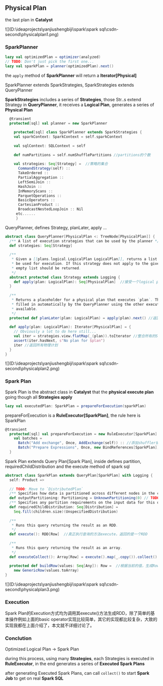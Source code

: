 ## Physical Plan

the last plan in **Catalyst**

![](D:\ideaprojects\yanjiushengbiji\spark\spark sql\csdn-second\physicalplan1.png)

### SparkPlanner

```scala
lazy val optimizedPlan = optimizer(analyzed)
// TODO: Don't just pick the first one...
lazy val sparkPlan = planner(optimizedPlan).next()
```

the `apply` method of **SparkPlanner** will return a **Iterator[Physical]**

SparkPlanner extends SparkStrategies, SparkStrategies extends QueryPlanner

**SparkStrategies** includes a series of **Strategies**, those Str..s extend Strategy in **QueryPlanner**, it receives a **Logical Plan**, generates a series of **Physical Plan** 

```scala
  @transient
  protected[sql] val planner = new SparkPlanner
  
    protected[sql] class SparkPlanner extends SparkStrategies {
    val sparkContext: SparkContext = self.sparkContext
 
    val sqlContext: SQLContext = self
 
    def numPartitions = self.numShufflePartitions //partitions的个数
 
    val strategies: Seq[Strategy] =  //策略的集合
      CommandStrategy(self) ::
      TakeOrdered ::
      PartialAggregation ::
      LeftSemiJoin ::
      HashJoin ::
      InMemoryScans ::
      ParquetOperations ::
      BasicOperators ::
      CartesianProduct ::
      BroadcastNestedLoopJoin :: Nil
	 etc......
	 }
```

QueryPlanner, defines Strategy, planLater, apply ...

```scala
abstract class QueryPlanner[PhysicalPlan <: TreeNode[PhysicalPlan]] {
  /** A list of execution strategies that can be used by the planner */
  def strategies: Seq[Strategy]
 
  /**
   * Given a [[plans.logical.LogicalPlan LogicalPlan]], returns a list of `PhysicalPlan`s that can
   * be used for execution. If this strategy does not apply to the give logical operation then an
   * empty list should be returned.
   */
  abstract protected class Strategy extends Logging {
    def apply(plan: LogicalPlan): Seq[PhysicalPlan]  //接受一个logical plan，返回Seq[PhysicalPlan]
  }
 
  /**
   * Returns a placeholder for a physical plan that executes `plan`. This placeholder will be
   * filled in automatically by the QueryPlanner using the other execution strategies that are
   * available.
   */
  protected def planLater(plan: LogicalPlan) = apply(plan).next() //返回一个占位符，占位符会自动被QueryPlanner用其它的strategies apply
 
  def apply(plan: LogicalPlan): Iterator[PhysicalPlan] = {
    // Obviously a lot to do here still...
    val iter = strategies.view.flatMap(_(plan)).toIterator //整合所有的Strategy，_(plan)每个Strategy应用plan上，得到所有Strategies执行完后生成的所有Physical Plan的集合，一个iter
    assert(iter.hasNext, s"No plan for $plan")
    iter //返回所有物理计划
  }
}
```

![](D:\ideaprojects\yanjiushengbiji\spark\spark sql\csdn-second\physicalplan2.png)

### Spark Plan

Spark Plan is the abstract class in **Catalyst** that the **physical execute plan** going though all **Strategies apply** 

```scala
lazy val executedPlan: SparkPlan = prepareForExecution(sparkPlan)
```

prepareForExecution is a **RuleExecutor[SparkPlan]**, the rule here is SparkPlan

```scala
@transient
  protected[sql] val prepareForExecution = new RuleExecutor[SparkPlan] {
    val batches =
      Batch("Add exchange", Once, AddExchange(self)) :: //添加shuffler操作如果必要的话
      Batch("Prepare Expressions", Once, new BindReferences[SparkPlan]) :: Nil //Bind references
  }
```

 Spark Plan extends Query Plan[Spark Plan], inside defines partition, requiredChildDistribution and the execute method of spark sql

```scala
abstract class SparkPlan extends QueryPlan[SparkPlan] with Logging {
  self: Product =>
 
  // TODO: Move to `DistributedPlan`
  /** Specifies how data is partitioned across different nodes in the cluster. */
  def outputPartitioning: Partitioning = UnknownPartitioning(0) // TODO: WRONG WIDTH!
  /** Specifies any partition requirements on the input data for this operator. */
  def requiredChildDistribution: Seq[Distribution] =
    Seq.fill(children.size)(UnspecifiedDistribution)
 
  /**
   * Runs this query returning the result as an RDD.
   */
  def execute(): RDD[Row]  //真正执行查询的方法execute，返回的是一个RDD
 
  /**
   * Runs this query returning the result as an array.
   */
  def executeCollect(): Array[Row] = execute().map(_.copy()).collect() //exe & collect
 
  protected def buildRow(values: Seq[Any]): Row =  //根据当前的值，生成Row对象，其实是一个封装了Array的对象。
    new GenericRow(values.toArray)
}
```

![](D:\ideaprojects\yanjiushengbiji\spark\spark sql\csdn-second\physicalplan3.png)

### Execution

Spark Plan的Execution方式均为调用其execute()方法生成RDD，除了简单的基本操作例如上面的basic operator实现比较简单，其它的实现都比较复杂，大致的实现我都在上面介绍了，本文就不详细讨论了。

### Conclution

Optimized Logical Plan   ->   Spark Plan

during this process, using many **Strategies**, each Strategies is executed in **RuleExecutor**, in the end generates a series of **Executed Spark Plans**

after generating Executed Spark Plans, can call `collect()` to start **Spark Job** to get on real **Spark SQL**